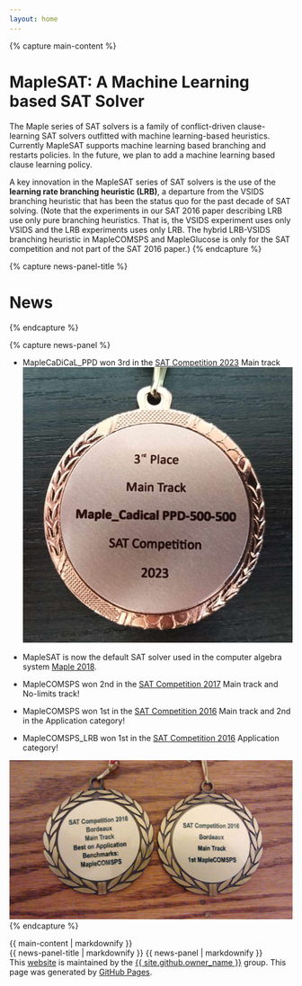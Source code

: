 ```yaml
---
layout: home
---
```


{% capture main-content %}
# MapleSAT: A Machine Learning based SAT Solver
The Maple series of SAT solvers is a family of  conflict-driven clause-learning SAT solvers outfitted with machine learning-based heuristics. Currently MapleSAT supports machine learning based branching and restarts policies. In the future, we plan to add a machine learning based clause learning policy.

A key innovation in the MapleSAT series of SAT solvers is the use of the **learning rate branching heuristic (LRB)**, a departure from the VSIDS branching heuristic that has been the status quo for the past decade of SAT solving. (Note that the experiments in our SAT 2016 paper describing LRB use only pure branching heuristics. That is, the VSIDS experiment uses only VSIDS and the LRB experiments uses only LRB. The hybrid LRB-VSIDS branching heuristic in MapleCOMSPS and MapleGlucose is only for the SAT competition and not part of the SAT 2016 paper.)
{% endcapture %}

{% capture news-panel-title %}
# News
{% endcapture %}

{% capture news-panel %}
* MapleCaDiCaL_PPD won 3rd in the [SAT Competition 2023](https://satcompetition.github.io/2023/downloads.html) Main track
[![SAT Competition 2023 medal](assets/2023SATCompMedal.jpg)](assets/2023SATCompMedal.jpg)

* MapleSAT is now the default SAT solver used in the computer algebra system [Maple 2018](https://www.maplesoft.com/products/maple/new_features/maple2018/performance.aspx).
* MapleCOMSPS won 2nd in the [SAT Competition 2017](https://baldur.iti.kit.edu/sat-competition-2017/index.php?cat=results) Main track and No-limits track!
* MapleCOMSPS won 1st in the [SAT Competition 2016](http://baldur.iti.kit.edu/sat-competition-2016/index.php?cat=results) Main track and 2nd in the Application category!
* MapleCOMSPS_LRB won 1st in the [SAT Competition 2016](http://baldur.iti.kit.edu/sat-competition-2016/index.php?cat=results) Application category!

[![SAT Competition 2016 medals](assets/2016SATCompMedal.jpg)](assets/2016SATCompMedal.jpg)
{% endcapture %}

<div class="wrapper">
<div class="content-wrapper main-content">
    <div class="main-panel">
        {{ main-content | markdownify }}
    </div>
    <div class="side-panel">
        {{ news-panel-title | markdownify }}
        {{ news-panel | markdownify }}
    </div>
</div>
</div>
<section class="main-content">
    <footer class="site-footer">
        <span class="site-footer-owner">This <a href="{{ site.github.owner_url }}/{{ site.github.repository_name }}">website</a> is maintained by the <a href="{{ site.github.owner_url }}">{{ site.github.owner_name }}</a> group.</span>
        <span class="site-footer-credits">This page was generated by <a href="https://pages.github.com">GitHub Pages</a>.</span>
    </footer>
</section>